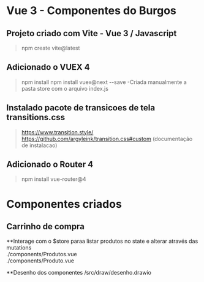 # Vue 3 - Componentes do Burgos

## Projeto criado com Vite - Vue 3 / Javascript
>npm create vite@latest

## Adicionado o VUEX 4
>npm install
>npm install vuex@next --save
-Criada manualmente a pasta store com o arquivo index.js

## Instalado pacote de transicoes de tela transitions.css
> https://www.transition.style/ 
> https://github.com/argyleink/transition.css#custom (documentação de instalacao)

## Adicionado o Router 4
>npm install vue-router@4



# Componentes criados

## Carrinho de compra
**Interage com o $store paraa listar produtos no state e alterar através das mutations <br>
./components/Produtos.vue <br>
./components/Produto.vue

**Desenho dos componentes
/src/draw/desenho.drawio



